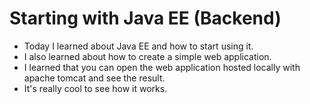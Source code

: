 # Starting with Java EE (Backend)
- Today I learned about Java EE and how to start using it.
- I also learned about how to create a simple web application.
- I learned that you can open the web application hosted locally with apache tomcat and see the result.
- It's really cool to see how it works.